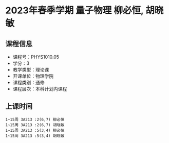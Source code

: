 # 2023年春季学期 量子物理 柳必恒, 胡晓敏






## 课程信息

- 课程号：PHYS1010.05
- 学分：3
- 教学类型：理论课
- 开课单位：物理学院
- 课程类别：通修
- 课程层次：本科计划内课程

## 上课时间

```
1~15周 3A213 :2(6,7) 柳必恒
1~15周 3A213 :2(6,7) 胡晓敏
1~15周 3A213 :5(3,4) 柳必恒
1~15周 3A213 :5(3,4) 胡晓敏
```

